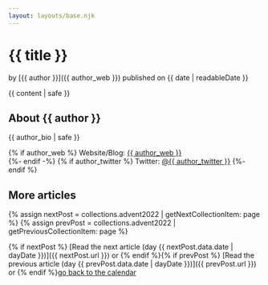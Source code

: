 ```yaml
---
layout: layouts/base.njk
---
```

# {{ title }}

by [{{ author }}]({{ author_web }}) published on <time datetime="{{ date | htmlDateString }}">{{ date | readableDate }}</time> 

{{ content | safe }}

## About {{ author }}

{{ author_bio | safe }}

{% if author_web %}
Website/Blog: [{{ author_web }}](https://www.{{author_web}})   
{%- endif -%}
{% if author_twitter %}
Twitter: [@{{ author_twitter }}](https://twitter.com/ethangardner)
{%- endif %}

## More articles

{% assign nextPost = collections.advent2022 | getNextCollectionItem: page %}
{% assign prevPost = collections.advent2022 | getPreviousCollectionItem: page %}

{% if nextPost %} [Read the next article (day {{ nextPost.data.date | dayDate }})]({{ nextPost.url }}) 
or {% endif %}{% if prevPost %} [Read the previous article (day {{ prevPost.data.date | dayDate }})]({{ prevPost.url }}) 
or {% endif %}[go back to the calendar](/adventcalendar)

